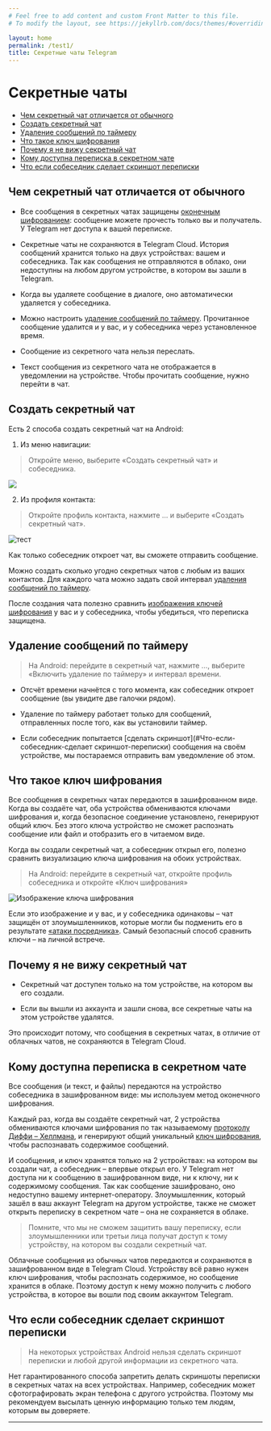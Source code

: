 ```yaml
---
# Feel free to add content and custom Front Matter to this file.
# To modify the layout, see https://jekyllrb.com/docs/themes/#overriding-theme-defaults

layout: home
permalink: /test1/
title: Секретные чаты Telegram
---
```

# Секретные чаты
- [Чем секретный чат отличается от обычного](#Чем-секретный-чат-отличается-от-обычного)
- [Создать секретный чат](#Создать-секретный-чат)
- [Удаление сообщений по таймеру](#Удаление-сообщений-по-таймеру)
- [Что такое ключ шифрования](#Что-такое-ключ-шифрования)
- [Почему я не вижу секретный чат](#Почему-я-не-вижу-секретный-чат)
- [Кому доступна перeписка в секретном чате](#Кому-доступна-переписка-в-секретном-чате)
- [Что если собеседник сделает скриншот переписки](#Что-если-собеседник-сделает-скриншот-переписки)

## Чем секретный чат отличается от обычного

- Все сообщения в секретных чатах защищены [оконечным шифрованием](#Кому-доступна-переписка-в-секретном-чате): сообщение можете прочесть только вы и получатель. У Telegram нет доступа к вашей переписке.

- Секретные чаты не сохраняются в Telegram Cloud. История сообщений хранится только на двух устройствах: вашем и собеседника. Так как сообщения не отправляются в облако, они недоступны на любом другом устройстве, в котором вы зашли в Telegram.

- Когда вы удаляете сообщение в диалоге, оно автоматически удаляется у собеседника.

- Можно настроить [удаление сообщений по таймеру](#Удаление-сообщений-по-таймеру). Прочитанное сообщение удалится и у вас, и у собеседника через установленное время.

- Сообщение из секретного чата нельзя переслать.

- Текст сообщения из секретного чата не отображается в уведомлении на устройстве. Чтобы прочитать сообщение, нужно перейти в чат.


## Cоздать секретный чат

Есть 2 способа создать секретный чат на Android:

1. Из меню навигации:

> Откройте меню, выберите «Создать секретный чат» и собеседника.

![](imgs/create.jpg)

2. Из профиля контакта:

> Откройте профиль контакта, нажмите ... и выберите «Создать секретный чат».

![тест](imgs/сreate-profile.jpg)

Как только собеседник откроет чат, вы сможете отправить сообщение.

Можно создать сколько угодно секретных чатов с любым из ваших контактов. Для каждого чата можно задать свой интервал [удаления сообщений по таймеру](#Удаление-сообщений-по-таймеру).

После создания чата полезно сравнить [изображения ключей шифрования](#Что-такое-ключ-шифрования) у вас и у собеседника, чтобы убедиться, что переписка защищена.


## Удаление сообщений по таймеру

> На Android: перейдите в секретный чат, нажмите …, выберите «Включить удаление по таймеру» и интервал времени.

- Отсчёт времени начнётся с того момента, как собеседник откроет сообщение (вы увидите две галочки рядом).

- Удаление по таймеру работает только для сообщений, отправленных после того, как вы установили таймер.

- Если собеседник попытается [сделать скриншот](#Что-если-собеседник-сделает скриншот-переписки) сообщения на своём устройстве, мы постараемся отправить вам уведомление об этом.


## Что такое ключ шифрования

Все сообщения в секретных чатах передаются в зашифрованном виде. Когда вы создаёте чат, оба устройства обмениваются ключами шифрования и, когда безопасное соединение установлено, генерируют общий ключ. Без этого ключа устройство не сможет распознать сообщение или файл и отобразить его в читаемом виде.

Когда вы создали секретный чат, а собеседник открыл его, полезно сравнить визуализацию ключа шифрования на обоих устройствах.

> На Android: перейдите в секретный чат, откройте профиль собеседника и откройте «Ключ шифрования»

![Изображение ключа шифрования](imgs/key.jpg)

Если это изображение и у вас, и у собеседника одинаковы – чат защищён от злоумышленников, которые могли бы подменить его в результате [«атаки посредника»](https://ru.wikipedia.org/wiki/%D0%90%D1%82%D0%B0%D0%BA%D0%B0_%D0%BF%D0%BE%D1%81%D1%80%D0%B5%D0%B4%D0%BD%D0%B8%D0%BA%D0%B0). Самый безопасный способ сравнить ключи – на личной встрече.


## Почему я не вижу секретный чат

- Секретный чат доступен только на том устройстве, на котором вы его создали.

- Если вы вышли из аккаунта и зашли снова, все секретные чаты на этом устройстве удалятся.

Это происходит потому, что сообщения в секретных чатах, в отличие от облачных чатов, не сохраняются в Telegram Cloud.


## Кому доступна переписка в секретном чате

Все сообщения (и текст, и файлы) передаются на устройство собеседника в зашифрованном виде: мы используем метод оконечного шифрования.

Каждый раз, когда вы создаёте секретный чат, 2 устройства обмениваются ключами шифрования по так называемому [протоколу Диффи – Хеллмана](https://ru.wikipedia.org/wiki/%D0%9F%D1%80%D0%BE%D1%82%D0%BE%D0%BA%D0%BE%D0%BB_%D0%94%D0%B8%D1%84%D1%84%D0%B8_%E2%80%94_%D0%A5%D0%B5%D0%BB%D0%BB%D0%BC%D0%B0%D0%BD%D0%B0), и генерируют общий уникальный [ключ шифрования](#Что-такое-ключ-шифрования), чтобы распознавать содержимое сообщений.

И сообщения, и ключ хранятся только на 2 устройствах: на котором вы создали чат, а собеседник – впервые открыл его. У Telegram нет доступа ни к сообщению в зашифрованном виде, ни к ключу, ни к содержимому сообщения. Так как сообщение зашифровано, оно недоступно вашему интернет-оператору. Злоумышленник, который зашёл в ваш аккаунт Telegram на другом устройстве, также не сможет открыть переписку в секретном чате – она не сохраняется в облаке.

> Помните, что мы не сможем защитить вашу переписку, если злоумышленники или третьи лица получат доступ к тому устройству, на котором вы создали секретный чат.

Облачные сообщения из обычных чатов передаются и сохраняются в зашифрованном виде в Telegram Cloud. Устройству всё равно нужен ключ шифрования, чтобы распознать содержимое, но сообщение хранится в облаке. Поэтому доступ к нему можно получить с любого устройства, в которое вы вошли под своим аккаунтом Telegram.


## Что если собеседник сделает скриншот переписки

> На некоторых устройствах Android нельзя сделать скриншот переписки и любой другой информации из секретного чата.

Нет гарантированного способа запретить делать скриншоты переписки в секретных чатах на всех устройствах. Например, собеседник может сфотографировать экран телефона с другого устройства. Поэтому мы рекомендуем высылать ценную информацию только тем людям, которым вы доверяете.



---
